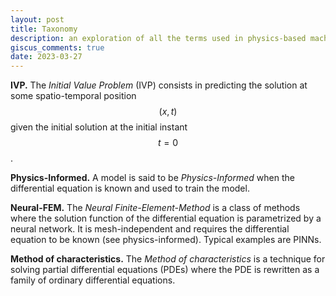 ```yaml
---
layout: post
title: Taxonomy
description: an exploration of all the terms used in physics-based machine learning
giscus_comments: true
date: 2023-03-27
---
```


**IVP.** The *Initial Value Problem* (IVP) consists in predicting the solution at some spatio-temporal position $$(x,t)$$ given the initial solution at the initial instant $$t=0$$.

**Physics-Informed.** A model is said to be *Physics-Informed* when the differential equation is known and used to train the model.

**Neural-FEM.** The *Neural Finite-Element-Method* is a class of methods where the solution function of the differential equation is parametrized by a neural network. It is mesh-independent and requires the differential equation to be known (see physics-informed). Typical examples are PINNs.

**Method of characteristics.** The *Method of characteristics* is a technique for solving partial differential equations (PDEs) where the PDE is rewritten as a family of ordinary differential equations.


